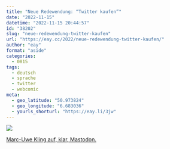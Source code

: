```yaml
---
title: "Neue Redewendung: “Twitter kaufen”"
date: "2022-11-15"
datetime: "2022-11-15 20:44:57"
id: "38202"
slug: "neue-redewendung-twitter-kaufen"
url: "https://eay.cc/2022/neue-redewendung-twitter-kaufen/"
author: "eay"
format: "aside"
categories:
  - 0815
tags:
  - deutsch
  - sprache
  - twitter
  - webcomic
meta:
  - geo_latitude: "50.973824"
  - geo_longitude: "6.683036"
  - yourls_shorturl: "https://eay.li/3jw"
---
```


[![](https://eay.cc/uploads/2022/twitter-kaufen.png)](https://cultur.social/@marcuwekling/109347512624356611)

[Marc-Uwe Kling auf, klar, Mastodon.](https://cultur.social/@marcuwekling/109347512624356611)
